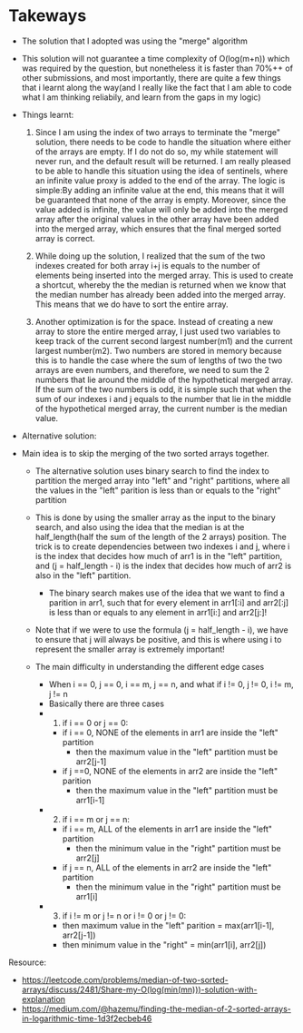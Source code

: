 # Takeways

- The solution that I adopted was using the "merge" algorithm

- This solution will not guarantee a time complexity of O(log(m+n)) which was required by the question, but nonetheless it is faster than 70%++ of other submissions, and most importantly, there are quite a few things that i learnt along the way(and I really like the fact that I am able to code what I am thinking reliabily, and learn from the gaps in my logic)

- Things learnt:
  1. Since I am using the index of two arrays to terminate the "merge" solution, there needs to be code to handle the situation where either of the arrays are empty. If I do not do so, my while statement will never run, and the default result will be returned. I am really pleased to be able to handle this situation using the idea of sentinels, where an infinite value proxy is added to the end of the array. The logic is simple:By adding an infinite value at the end, this means that it will be guaranteed that none of the array is empty. Moreover, since the value added is infinite, the value will only be added into the merged array after the original values in the other array have been added into the merged array, which ensures that the final merged sorted array is correct.

  2. While doing up the solution, I realized that the sum of the two indexes created for both array i+j is equals to the number of elements being inserted into the merged array. This is used to create a shortcut, whereby the the median is returned when we know that the median number has already been added into the merged array. This means that we do have to sort the entire array.

  3. Another optimization is for the space. Instead of creating a new array to store the entire merged array, I just used two variables to keep track of the current second largest number(m1) and the current largest number(m2). Two numbers are stored in memory because this is to handle the case where the sum of lengths of two the two arrays are even numbers, and therefore, we need to sum the 2 numbers that lie around the middle of the hypothetical merged array. If the sum of the two numbers is odd, it is simple such that when the sum of our indexes i and j equals to the number that lie in the middle of the hypothetical merged array, the current number is the median value.

- Alternative solution:
- Main idea is to skip the merging of the two sorted arrays together.
  - The alternative solution uses binary search to find the index to partition the merged array into "left" and "right" partitions, where all the values in the "left" parition is less than or equals to the "right" partition
  
  - This is done by using the smaller array as the input to the binary search, and also using the idea that the median is at the half_length(half the sum of the length of the 2 arrays) position. The trick is to create dependencies between two indexes i and j, where i is the index that decides how much of arr1 is in the "left" partition, and (j = half_length - i) is the index that decides how much of arr2 is also in the "left" partition.
    - The binary search makes use of the idea that we want to find a parition in arr1, such that for every element in arr1[:i] and arr2[:j] is less than or equals to any element in arr1[i:] and arr2[j:]!
  
  - Note that if we were to use the formula (j = half_length - i), we have to ensure that j will always be positive, and this is where using i to represent the smaller array is extremely important!

  - The main difficulty in understanding the different edge cases
    - When i == 0, j == 0, i == m, j == n, and what if i != 0, j != 0, i != m, j != n
    - Basically there are three cases
    - 1. if i == 0 or j == 0:
      - if i == 0, NONE of the elements in arr1 are inside the "left" partition
        - then the maximum value in the "left" partition must be arr2[j-1]
      - if j ==0, NONE of the elements in arr2 are inside the "left" parition
        - then the maximum value in the "left" partition must be arr1[i-1]
    - 2. if i == m or j == n:
      - if i == m, ALL of the elements in arr1 are inside the "left" partition
        - then the minimum value in the "right" partition must be arr2[j]
      - if j == n, ALL of the elements in arr2 are inside the "left" partition
        - then the minimum value in the "right" partition must be arr1[i]
    - 3. if i != m or j != n or i != 0 or j != 0:
      - then maximum value in the "left" parition = max(arr1[i-1], arr2[j-1])
      - then minimum value in the "right" = min(arr1[i], arr2[j])


Resource:
- https://leetcode.com/problems/median-of-two-sorted-arrays/discuss/2481/Share-my-O(log(min(mn)))-solution-with-explanation
- https://medium.com/@hazemu/finding-the-median-of-2-sorted-arrays-in-logarithmic-time-1d3f2ecbeb46
